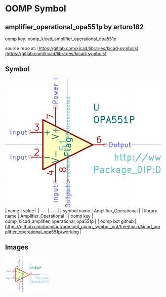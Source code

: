 # OOMP Symbol  
## amplifier_operational_opa551p  by arturo182  
  
oomp key: oomp_kicad_amplifier_operational_opa551p  
  
source repo at: [https://gitlab.com/kicad/libraries/kicad-symbols](https://gitlab.com/kicad/libraries/kicad-symbols)  
## Symbol  
  
[![working.png](working_600.png)](working.png)  
| name | value | 
| --- | --- | 
| symbol name | Amplifier_Operational | 
| library name | Amplifier_Operational | 
| oomp key | oomp_kicad_amplifier_operational_opa551p | 
| oomp bot github | https://github.com/oomlout/oomlout_oomp_symbol_bot/tree/main/kicad_amplifier_operational_opa551p/working | 
## Images  
  
[![working.png](working_140.png)](working.png)  
